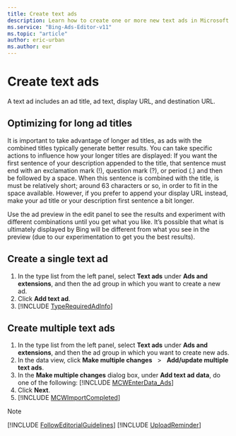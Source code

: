 ```yaml
---
title: Create text ads
description: Learn how to create one or more new text ads in Microsoft Advertising Editor.
ms.service: "Bing-Ads-Editor-v11"
ms.topic: "article"
author: eric-urban
ms.author: eur
---
```


# Create text ads

A text ad includes an ad title, ad text, display URL, and destination URL.

## Optimizing for long ad titles

It is important to take advantage of longer ad titles, as ads with the combined titles typically generate better results. You can take specific actions to influence how your longer titles are displayed: If you want the first sentence of your description appended to the title, that sentence must end with an exclamation mark (!), question mark (?), or period (.) and then be followed by a space. When this sentence is combined with the title, is must be relatively short; around 63 characters or so, in order to fit in the space available. However, if you prefer to append your display URL instead, make your ad title or your description first sentence a bit longer.

Use the ad preview in the edit panel to see the results and experiment with different combinations until you get what you like. It’s possible that what is ultimately displayed by Bing will be different from what you see in the preview (due to our experimentation to get you the best results).

## Create a single text ad
1. In the type list from the left panel, select **Text ads** under **Ads and extensions**, and then the ad group in which you want to create a new ad.
1. Click **Add text ad**.
1. [!INCLUDE [TypeRequiredAdInfo](./includes/TypeRequiredAdInfo.md)]

## Create multiple text ads
1. In the type list from the left panel, select **Text ads** under **Ads and extensions**, and then the ad group in which you want to create new ads.
1. In the data view, click **Make multiple changes** &nbsp; &gt; &nbsp; **Add/update multiple text ads**.
1. In the **Make multiple changes** dialog box, under **Add text ad data**, do one of the following:				[!INCLUDE [MCWEnterData_Ads](./includes/MCWEnterData_Ads.md)]
1. Click **Next**.
1. [!INCLUDE [MCWImportCompleted](./includes/MCWImportCompleted.md)]

> [!NOTE]
> [!INCLUDE [FollowEditorialGuidelines](./includes/FollowEditorialGuidelines.md)]
> [!INCLUDE [UploadReminder](./includes/UploadReminder.md)]


